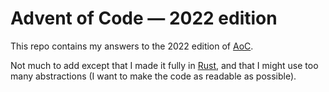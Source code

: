 # Advent of Code ― 2022 edition

This repo contains my answers to the 2022 edition of [AoC](https://adventofcode.com/2022).


Not much to add except that I made it fully in [Rust](https://www.rust-lang.org), and that I might use too many abstractions (I want to make the code as readable as possible). 